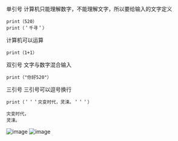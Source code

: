 单引号
计算机只能理解数字，不能理解文字，所以要给输入的文字定义
```
print（520）
print（＇千寻＇）
```

计算机可以运算
```
print（1+1）
```


双引号
文字与数字混合输入
```
print（"你好520"）
```


三引号
三引号可以逗号换行
```
print（＇＇＇灾变时代，灵涑。＇＇＇）
```

```
灾变时代，
灵涑。　
```


![image](imgs/2143401562/img0.jpg)
![image](imgs/2143401562/img1.jpg)

